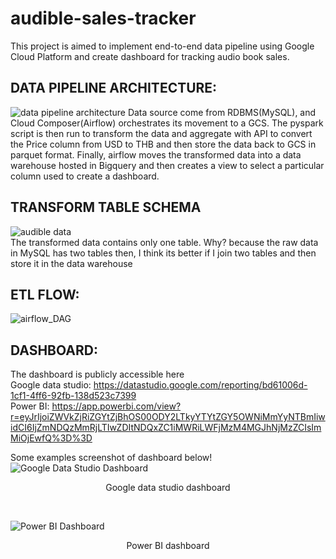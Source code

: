 # audible-sales-tracker
This project is aimed to implement end-to-end data pipeline using Google Cloud Platform and create dashboard for tracking audio book sales.

## DATA PIPELINE ARCHITECTURE:
![data pipeline architecture](https://user-images.githubusercontent.com/48947748/160275716-03e84672-ec80-4a84-a225-6d1a7b2be0d6.png)
Data source come from RDBMS(MySQL), and Cloud Composer(Airflow) orchestrates its movement to a GCS. The pyspark script is then run to transform the data and aggregate with API to convert the Price column from USD to THB and then store the data back to GCS in parquet format. Finally, airflow moves the transformed data into a data warehouse hosted in Bigquery and then creates a view to select a particular column used to create a dashboard.

## TRANSFORM TABLE SCHEMA
![audible data](https://user-images.githubusercontent.com/48947748/160276412-bb3139b6-47b2-4f83-9611-b38e115f92ab.png) <br />
The transformed data contains only one table. Why? because the raw data in MySQL has two tables then, I think its better if I join two tables and then store it in the data warehouse

## ETL FLOW:
![airflow_DAG](https://user-images.githubusercontent.com/48947748/160271509-0445cc17-6cb1-4ec8-bf35-6475e83029b0.jpg)

## DASHBOARD:
The dashboard is publicly accessible here <br />
Google data studio: https://datastudio.google.com/reporting/bd61006d-1cf1-4ff6-92fb-138d523c7399 <br />
Power BI: https://app.powerbi.com/view?r=eyJrIjoiZWVkZjRiZGYtZjBhOS00ODY2LTkyYTYtZGY5OWNiMmYyNTBmIiwidCI6IjZmNDQzMmRjLTIwZDItNDQxZC1iMWRiLWFjMzM4MGJhNjMzZCIsImMiOjEwfQ%3D%3D

Some examples screenshot of dashboard below!
![Google Data Studio Dashboard](https://user-images.githubusercontent.com/48947748/160271538-b3bfd9db-bcc4-46a6-aadc-5fdb5c53116b.jpg)
<p align="center"> Google data studio dashboard </p> <br />

![Power BI Dashboard](https://user-images.githubusercontent.com/48947748/160271541-e917f2b8-540e-45f0-b6e6-88a574624953.jpg)
<p align="center"> Power BI dashboard </p>
